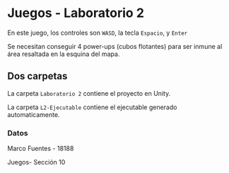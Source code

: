 # Juegos - Laboratorio 2

En este juego, los controles son ```WASD```, la tecla ```Espacio```, y ```Enter```

Se necesitan conseguir 4 power-ups (cubos flotantes) para ser inmune al área resaltada en la esquina del mapa.

## Dos carpetas
La carpeta `Laboratorio 2` contiene el proyecto en Unity.

La carpeta `L2-Ejecutable` contiene el ejecutable generado automaticamente.



### Datos
Marco Fuentes - 18188

Juegos- Sección 10
